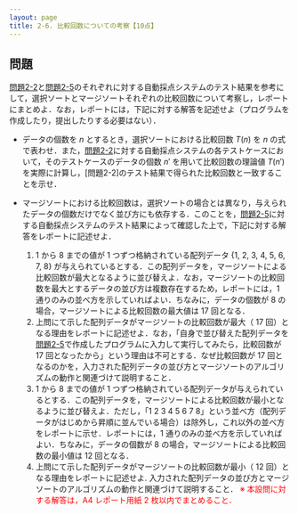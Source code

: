 ```yaml
---
layout: page
title: 2-6. 比較回数についての考察【10点】
---
```

## 問題
[問題2-2](p22.html "問題2-2")と[問題2-5](p25.html "問題2-5")のそれぞれに対する自動採点システムのテスト結果を参考にして，選択ソートとマージソートそれぞれの比較回数について考察し，レポートにまとめよ．なお，レポートには，下記に対する解答を記述せよ（プログラムを作成したり，提出したりする必要はない）．

- データの個数を $n$ とするとき，選択ソートにおける比較回数 $T(n)$ を $n$ の式で表わせ．また，[問題2-2](p22.html "問題2-1")に対する自動採点システムの各テストケースにおいて，そのテストケースのデータの個数 $n'$ を用いて比較回数の理論値 $T(n')$ を実際に計算し，[問題2-2]のテスト結果で得られた比較回数と一致することを示せ．

- マージソートにおける比較回数は，選択ソートの場合とは異なり，与えられたデータの個数だけでなく並び方にも依存する．このことを，[問題2-5](p25.html "問題2-5")に対する自動採点システムのテスト結果によって確認した上で，下記に対する解答をレポートに記述せよ．
  1. 1 から 8 までの値が 1 つずつ格納されている配列データ {1, 2, 3, 4, 5, 6, 7, 8} が与えられているとする．この配列データを，マージソートによる比較回数が最大となるように並び替えよ．なお，マージソートの比較回数を最大とするデータの並び方は複数存在するため，レポートには，1 通りのみの並べ方を示していればよい．ちなみに，データの個数が 8 の場合，マージソートによる比較回数の最大値は 17 回となる．
  2. 上問にて示した配列データがマージソートの比較回数が最大（ 17 回）となる理由をレポートに記述せよ．なお，「自身で並び替えた配列データを[問題2-5](p25.html "問題2-5")で作成したプログラムに入力して実行してみたら，比較回数が 17 回となったから」という理由は不可とする．なぜ比較回数が 17 回となるのかを，入力された配列データの並び方とマージソートのアルゴリズムの動作と関連づけて説明すること．
  3. 1 から 8 までの値が 1 つずつ格納されている配列データが与えられているとする．この配列データを，マージソートによる比較回数が最小となるように並び替えよ．ただし，「1 2 3 4 5 6 7 8」という並べ方（配列データがはじめから昇順に並んでいる場合）は除外し，これ以外の並べ方をレポートに示せ．レポートには，1 通りのみの並べ方を示していればよい．ちなみに，データの個数が 8 の場合，マージソートによる比較回数の最小値は 12 回となる．
  4. 上問にて示した配列データがマージソートの比較回数が最小（ 12 回）となる理由をレポートに記述せよ. 入力された配列データの並び方とマージソートのアルゴリズムの動作と関連づけて説明すること．
<font color="red">※ 本設問に対する解答は，A4 レポート用紙 2 枚以内でまとめること．</font>
